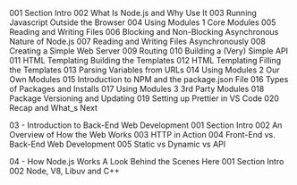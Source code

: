 001 Section Intro
002 What Is Node.js and Why Use It
003 Running Javascript Outside the Browser
004 Using Modules 1 Core Modules
005 Reading and Writing Files
006 Blocking and Non-Blocking Asynchronous Nature of Node.js
007 Reading and Writing Files Asynchronously
008 Creating a Simple Web Server
009 Routing
010 Building a (Very) Simple API
011 HTML Templating Building the Templates
012 HTML Templating Filling the Templates
013 Parsing Variables from URLs
014 Using Modules 2 Our Own Modules
015 Introduction to NPM and the package.json File
016 Types of Packages and Installs
017 Using Modules 3 3rd Party Modules
018 Package Versioning and Updating
019 Setting up Prettier in VS Code
020 Recap and What_s Next

03 - Introduction to Back-End Web Development
001 Section Intro
002 An Overview of How the Web Works
003 HTTP in Action
004 Front-End vs. Back-End Web Development
005 Static vs Dynamic vs API

04 - How Node.js Works A Look Behind the Scenes Here
001 Section Intro
002 Node, V8, Libuv and C++